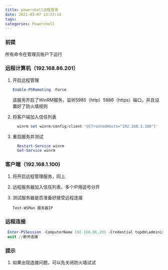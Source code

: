 ```yaml
---
title: powershell远程登录
date: 2021-03-07 13:37:14
tags: 
categories: Powershell
---
```


### 前提

所有命令在管理员账户下运行

### 远程计算机（192.168.86.201）

1. 开启远程管理

   ```powershell
   Enable-PSRemoting -Force
   ```

   该服务开启了WinRM服务，监听5985（http）5986（https）端口，并且设置好了防火墙规则

2. 将客户端加入信任列表

   ```powershell
     winrm set winrm/config/client '@{TrustedHosts="192.168.1.100"}'
   ```

3. 重启服务并测试

   ```powershell
     Restart-Service winrm
     Get-Service winrm
   ```

   

### 客户端（192.168.1.100)

1. 将开启远程管理服务，同上

2. 远程服务器加入信任列表，多个IP用逗号分开

3. 测试服务器是否准备好接受远程连接

   ```
   Test-WSMan 服务器IP
   ```

   

### 远程连接

```powershell
 Enter-PSSession -ComputerName 192.168.86.203 -Credential topdm\administrator	
 exit //断开连接 
```

### 提示

1. 如果出现连接问题，可以先关闭防火墙试试


